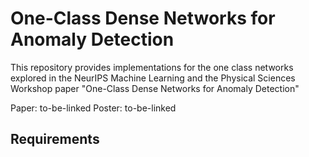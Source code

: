 # One-Class Dense Networks for Anomaly Detection

This repository provides implementations for the one class networks explored in the NeurIPS Machine Learning and the Physical Sciences Workshop paper "One-Class Dense Networks for Anomaly Detection"

Paper: to-be-linked
Poster: to-be-linked

## Requirements

